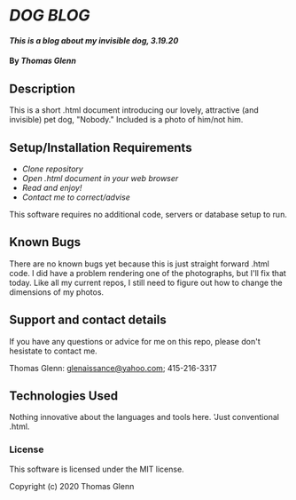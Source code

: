 # _DOG BLOG_

#### _This is a blog about my invisible dog, 3.19.20_

#### By _**Thomas Glenn**_

## Description

This is a short .html document introducing our lovely, attractive (and invisible) pet dog, "Nobody." Included is a photo of him/not him.

## Setup/Installation Requirements

* _Clone repository_
* _Open .html document in your web browser_
* _Read and enjoy!_
* _Contact me to correct/advise_

This software requires no additional code, servers or database setup to run.

## Known Bugs

There are no known bugs yet because this is just straight forward .html code. I did have a problem rendering one of the photographs, but I'll fix that today. Like all my current repos, I still need to figure out how to change the dimensions of my photos.

## Support and contact details

If you have any questions or advice for me on this repo, please don't hesistate to contact me.

Thomas Glenn: glenaissance@yahoo.com; 415-216-3317

## Technologies Used

Nothing innovative about the languages and tools here. 'Just conventional .html.

### License

This software is licensed under the MIT license.

Copyright (c) 2020 Thomas Glenn
